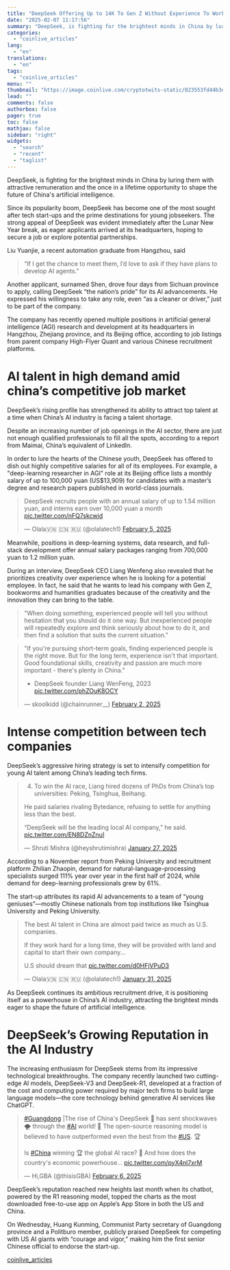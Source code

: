 ```yaml
---
title: "DeepSeek Offering Up to 14K To Gen Z Without Experience To Work At The Company's Artificial Intelligence Research Department"
date: "2025-02-07 11:17:56"
summary: "DeepSeek, is fighting for the brightest minds in China by luring them with attractive remuneration and the once in a lifetime opportunity to shape the future of China's artificial intelligence. Since its popularity boom, DeepSeek has become one of the most sought after tech start-ups and the prime destinations for..."
categories:
  - "coinlive_articles"
lang:
  - "en"
translations:
  - "en"
tags:
  - "coinlive_articles"
menu: ""
thumbnail: "https://image.coinlive.com/cryptotwits-static/823553fd44b3eb0ba82fc4ce29477e8f.png"
lead: ""
comments: false
authorbox: false
pager: true
toc: false
mathjax: false
sidebar: "right"
widgets:
  - "search"
  - "recent"
  - "taglist"
---
```


DeepSeek, is fighting for the brightest minds in China by luring them with attractive remuneration and the once in a lifetime opportunity to shape the future of China's artificial intelligence.

Since its popularity boom, DeepSeek has become one of the most sought after tech start-ups and the prime destinations for young jobseekers. The strong appeal of DeepSeek was evident immediately after the Lunar New Year break, as eager applicants arrived at its headquarters, hoping to secure a job or explore potential partnerships.

Liu Yuanjie, a recent automation graduate from Hangzhou, said

> “If I get the chance to meet them, I’d love to ask if they have plans to develop AI agents.”

Another applicant, surnamed Shen, drove four days from Sichuan province to apply, calling DeepSeek “the nation’s pride” for its AI advancements. He expressed his willingness to take any role, even “as a cleaner or driver,” just to be part of the company.

The company has recently opened multiple positions in artificial general intelligence (AGI) research and development at its headquarters in Hangzhou, Zhejiang province, and its Beijing office, according to job listings from parent company High-Flyer Quant and various Chinese recruitment platforms.

AI talent in high demand amid china’s competitive job market
============================================================

DeepSeek’s rising profile has strengthened its ability to attract top talent at a time when China’s AI industry is facing a talent shortage.

Despite an increasing number of job openings in the AI sector, there are just not enough qualified professionals to fill all the spots, according to a report from Maimai, China’s equivalent of LinkedIn.

In order to lure the hearts of the Chinese youth, DeepSeek has offered to dish out highly competitive salaries for all of its employees. For example, a "deep-learning researcher in AGI" role at its Beijing office lists a monthly salary of up to 100,000 yuan (US$13,909) for candidates with a master’s degree and research papers published in world-class journals.

> DeepSeek recruits people with an annual salary of up to 1.54 million yuan, and interns earn over 10,000 yuan a month [pic.twitter.com/nFQ7skcwjd](https://t.co/nFQ7skcwjd)
> 
> — Olala🇻🇳 🇨🇳 🇷🇺 (@olalatech1) [February 5, 2025](https://twitter.com/olalatech1/status/1887060510476206298?ref_src=twsrc%5Etfw)

Meanwhile, positions in deep-learning systems, data research, and full-stack development offer annual salary packages ranging from 700,000 yuan to 1.2 million yuan.

During an interview, DeepSeek CEO Liang Wenfeng also revealed that he prioritizes creativity over experience when he is looking for a potential employee. In fact, he said that he wants to lead his company with Gen Z, bookworms and humanities graduates because of the creativity and the innovation they can bring to the table.

> "When doing something, experienced people will tell you without hesitation that you should do it one way. But inexperienced people will repeatedly explore and think seriously about how to do it, and then find a solution that suits the current situation."

> "If you're pursuing short-term goals, finding experienced people is the right move. But for the long term, experience isn't that important. Good foundational skills, creativity and passion are much more important - there's plenty in China."  
>   
> - DeepSeek founder Liang WenFeng, 2023 [pic.twitter.com/phZOuK8OCY](https://t.co/phZOuK8OCY)
> 
> — skoolkidd (@chainrunner\_\_) [February 2, 2025](https://twitter.com/chainrunner__/status/1886091517065838654?ref_src=twsrc%5Etfw)

Intense competition between tech companies
==========================================

DeepSeek’s aggressive hiring strategy is set to intensify competition for young AI talent among China’s leading tech firms.

> 4. To win the AI race, Liang hired dozens of PhDs from China’s top universities: Peking, Tsinghua, Beihang.  
>   
> He paid salaries rivaling Bytedance, refusing to settle for anything less than the best.  
>   
> “DeepSeek will be the leading local AI company,” he said. [pic.twitter.com/EN8DZnZnuI](https://t.co/EN8DZnZnuI)
> 
> — Shruti Mishra (@heyshrutimishra) [January 27, 2025](https://twitter.com/heyshrutimishra/status/1883911237827952787?ref_src=twsrc%5Etfw)

According to a November report from Peking University and recruitment platform Zhilian Zhaopin, demand for natural-language-processing specialists surged 111% year over year in the first half of 2024, while demand for deep-learning professionals grew by 61%.

The start-up attributes its rapid AI advancements to a team of “young geniuses”—mostly Chinese nationals from top institutions like Tsinghua University and Peking University.

> The best AI talent in China are almost paid twice as much as U.S. companies.  
>   
> If they work hard for a long time, they will be provided with land and capital to start their own company...  
>   
> U.S should dream that [pic.twitter.com/d0HFjVPuD3](https://t.co/d0HFjVPuD3)
> 
> — Olala🇻🇳 🇨🇳 🇷🇺 (@olalatech1) [January 31, 2025](https://twitter.com/olalatech1/status/1885242334520267002?ref_src=twsrc%5Etfw)

As DeepSeek continues its ambitious recruitment drive, it is positioning itself as a powerhouse in China’s AI industry, attracting the brightest minds eager to shape the future of artificial intelligence.

DeepSeek’s Growing Reputation in the AI Industry
================================================

The increasing enthusiasm for DeepSeek stems from its impressive technological breakthroughs. The company recently launched two cutting-edge AI models, DeepSeek-V3 and DeepSeek-R1, developed at a fraction of the cost and computing power required by major tech firms to build large language models—the core technology behind generative AI services like ChatGPT.

> [#Guangdong](https://twitter.com/hashtag/Guangdong?src=hash&ref_src=twsrc%5Etfw) |The rise of China's DeepSeek 🚀 has sent shockwaves 🌪️ through the [#AI](https://twitter.com/hashtag/AI?src=hash&ref_src=twsrc%5Etfw) world! 🤖 The open-source reasoning model is believed to have outperformed even the best from the [#US](https://twitter.com/hashtag/US?src=hash&ref_src=twsrc%5Etfw). 🏆  
>   
> Is [#China](https://twitter.com/hashtag/China?src=hash&ref_src=twsrc%5Etfw) winning 🏆 the global AI race? 🏁 And how does the country's economic powerhouse… [pic.twitter.com/pyX4nl7xrM](https://t.co/pyX4nl7xrM)
> 
> — Hi,GBA (@thisisGBA) [February 6, 2025](https://twitter.com/thisisGBA/status/1887438722393923628?ref_src=twsrc%5Etfw)

DeepSeek’s reputation reached new heights last month when its chatbot, powered by the R1 reasoning model, topped the charts as the most downloaded free-to-use app on Apple’s App Store in both the US and China.

On Wednesday, Huang Kunming, Communist Party secretary of Guangdong province and a Politburo member, publicly praised DeepSeek for competing with US AI giants with “courage and vigor,” making him the first senior Chinese official to endorse the start-up.

[coinlive_articles](https://www.coinlive.com/news/deepseek-offering-up-to-14k-to-gen-z-without-experience)

